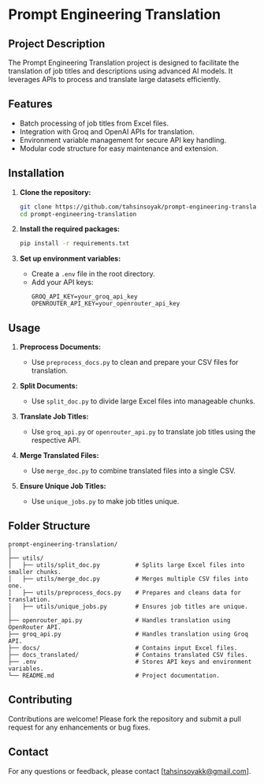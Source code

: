# Prompt Engineering Translation

## Project Description
The Prompt Engineering Translation project is designed to facilitate the translation of job titles and descriptions using advanced AI models. It leverages APIs to process and translate large datasets efficiently.

## Features
- Batch processing of job titles from Excel files.
- Integration with Groq and OpenAI APIs for translation.
- Environment variable management for secure API key handling.
- Modular code structure for easy maintenance and extension.

## Installation

1. **Clone the repository:**
   ```bash
   git clone https://github.com/tahsinsoyak/prompt-engineering-translation.git
   cd prompt-engineering-translation
   ```

2. **Install the required packages:**
   ```bash
   pip install -r requirements.txt
   ```

3. **Set up environment variables:**
   - Create a `.env` file in the root directory.
   - Add your API keys:
     ```
     GROQ_API_KEY=your_groq_api_key
     OPENROUTER_API_KEY=your_openrouter_api_key
     ```

## Usage

1. **Preprocess Documents:**
   - Use `preprocess_docs.py` to clean and prepare your CSV files for translation.

2. **Split Documents:**
   - Use `split_doc.py` to divide large Excel files into manageable chunks.

3. **Translate Job Titles:**
   - Use `groq_api.py` or `openrouter_api.py` to translate job titles using the respective API.

4. **Merge Translated Files:**
   - Use `merge_doc.py` to combine translated files into a single CSV.

5. **Ensure Unique Job Titles:**
   - Use `unique_jobs.py` to make job titles unique.

## Folder Structure

```
prompt-engineering-translation/
│
├── utils/
│   ├── utils/split_doc.py          # Splits large Excel files into smaller chunks.
│   ├── utils/merge_doc.py          # Merges multiple CSV files into one.
│   ├── utils/preprocess_docs.py    # Prepares and cleans data for translation.
│   ├── utils/unique_jobs.py        # Ensures job titles are unique.
│
├── openrouter_api.py               # Handles translation using OpenRouter API.
├── groq_api.py                     # Handles translation using Groq API.
├── docs/                           # Contains input Excel files.
├── docs_translated/                # Contains translated CSV files.
├── .env                            # Stores API keys and environment variables.
└── README.md                       # Project documentation.
```

## Contributing
Contributions are welcome! Please fork the repository and submit a pull request for any enhancements or bug fixes.

## Contact
For any questions or feedback, please contact [tahsinsoyakk@gmail.com].
